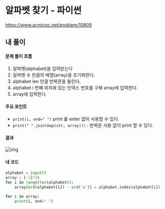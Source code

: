 # 알파벳 찾기 - 파이썬

https://www.acmicpc.net/problem/10809



## 내 풀이

#### 문제 풀이 흐름

1. 알파벳(alphabet)을 입력받는다
2. 알파벳 수 만큼의 배열(array)을 초기화한다.
3. alphabet len 만큼 반복문을 돌린다.
4. alphabet i 번째 위치에 있는 인덱스 번호를 구해 array에 입력한다.
5. array에 입력한다.



#### 주요 포인트

* `print(i, end=" ")`  print 를 enter 없이 사용할 수 있다.
* `print(" ".join(map(str, array)))` : 반복문 사용 없이 print 할 수 있다. 



#### 결과

![img](https://postfiles.pstatic.net/MjAyNDEyMTFfMjQ0/MDAxNzMzOTI2ODg4NjQz.QpSdANl0mQ9_9qsiZpRa645BUc-aW9Fz9DCJ7S9T_Tcg.PnDnrAv6aVZSDqf1Dwg55TAffZZsBOGWcmta-YGGrkwg.PNG/image.png?type=w773)



#### 내 코드

```python
alphabet = input()
array = [-1]*26
for i in range(len(alphabet)):
    array[ord(alphabet[i]) - ord('a')] = alphabet.index(alphabet[i])

for i in array:
    print(i, end=" ")
```


